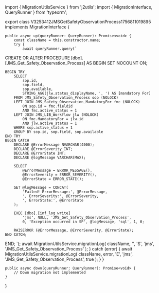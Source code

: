 import { MigrationUtilsService } from 'j2utils';
import { MigrationInterface, QueryRunner } from 'typeorm';

export class V3253412JMSGetSafetyObservationProcess1756811019895 implements MigrationInterface {

    public async up(queryRunner: QueryRunner): Promise<void> {
        const className = this.constructor.name;
        try {
            await queryRunner.query(`
CREATE OR ALTER PROCEDURE [dbo].[JMS_Get_Safety_Observation_Process] 
AS
BEGIN
    SET NOCOUNT ON;

    BEGIN TRY
        SELECT 
            sop.id, 
            sop.field, 
            sop.available,
            STRING_AGG(jlw.status_displayName, ', ') AS [mandatory For]
        FROM JMS_Safety_Observation_Process sop (NOLOCK)
        LEFT JOIN JMS_Safety_Observation_MandatoryFor fmc (NOLOCK) 
            ON sop.id = fmc.fieldid 
            AND fmc.active_status = 1
        LEFT JOIN JMS_LIB_Workflow jlw (NOLOCK) 
            ON fmc.MandatoryFor = jlw.id 
            AND jlw.active_status = 1
        WHERE sop.active_status = 1
        GROUP BY sop.id, sop.field, sop.available
    END TRY
    BEGIN CATCH
        DECLARE @ErrorMessage NVARCHAR(4000);
        DECLARE @ErrorSeverity INT;
        DECLARE @ErrorState INT;
        DECLARE @logMessage VARCHAR(MAX);
        
        SELECT 
            @ErrorMessage = ERROR_MESSAGE(),
            @ErrorSeverity = ERROR_SEVERITY(),
            @ErrorState = ERROR_STATE();

        SET @logMessage = CONCAT(
            'Failed! ErrorMessage:', @ErrorMessage,
            ', ErrorSeverity:', @ErrorSeverity,
            ', ErrorState:', @ErrorState
        );

        EXEC [dbo].[inf_log_write] 
            'jms', NULL, 'JMS_Get_Safety_Observation_Process', 
            0, 'Exception occurred in SP', @logMessage, 'sql', 1, 0;

        RAISERROR (@ErrorMessage, @ErrorSeverity, @ErrorState);
    END CATCH;
END;
`);
            await MigrationUtilsService.migrationLog(
                className, '', 'S', 'jms', 'JMS_Get_Safety_Observation_Process'
            );
        } catch (error) {
            await MigrationUtilsService.migrationLog(
                className, error, 'E', 'jms', 'JMS_Get_Safety_Observation_Process', true
            );
        }
    }

    public async down(queryRunner: QueryRunner): Promise<void> {
        // Down migration not implemented
    }
}